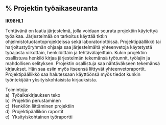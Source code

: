 % Projektin työaikaseuranta
------------------------

**IK98HL1**

Tehtävänä on laatia järjestelmä, jolla voidaan seurata projektiin käytettyä
työaikaa. Järjestelmää on tarkoitus käyttää tktl:n
ohjelmistotuotantoprojekteissa sekä laboratoriotöissä. Projektipäällikkö tai
harjoitustyöryhmän ohjaaja saa järjestelmältä yhteenvetoja käytetystä työajasta
viikottain, henkilöittäin ja tehtävälajeittain. Kukin projektiin osallistuva
henkilö kirjaa järjestelmän tekemänsä työtunnit, työlajin ja mahdollisen
selityksen. Projektin osallistuja saa nähtäväkseen tekemänsä kirjaukset. Hän
saa esiin myös itseensä liittyvät yhteenvetoraportit. Projektipäällikkö saa
halutessaan käyttöönsä myös tiedot kunkin työntekijään yksityiskohtaisista
kirjauksista.

Toimintoja: \
a)  Työaikakirjauksen teko \
b)  Projektin perustaminen \
c)  Henkilön liittäminen projektiin \
d)  Projektipäällikön raportit \
e)  Yksityiskohtainen työraportti \
 
